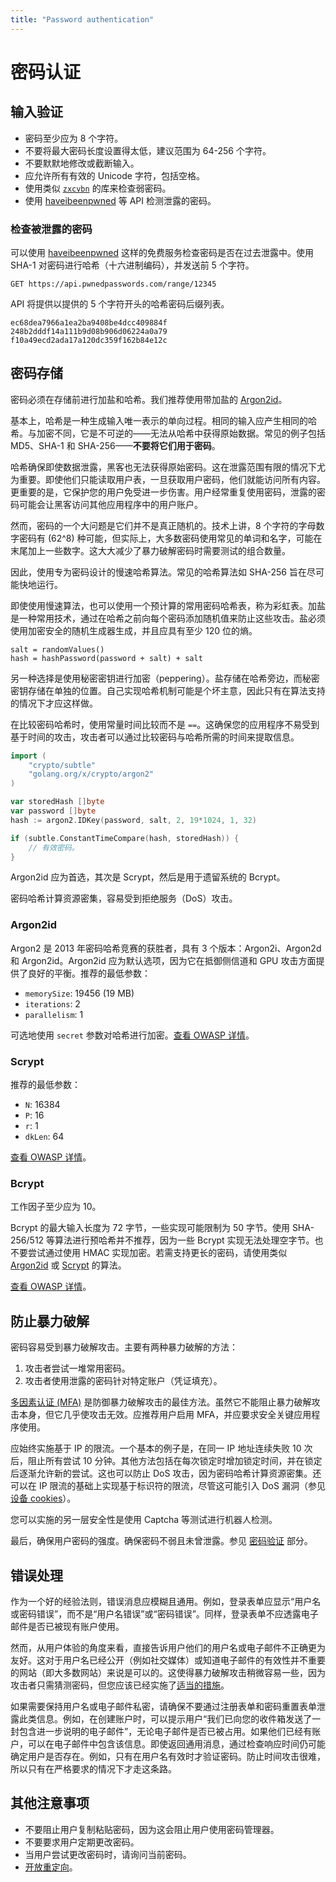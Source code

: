 ```yaml
---
title: "Password authentication"
---
```


# 密码认证

## 输入验证

- 密码至少应为 8 个字符。
- 不要将最大密码长度设置得太低，建议范围为 64-256 个字符。
- 不要默默地修改或截断输入。
- 应允许所有有效的 Unicode 字符，包括空格。
- 使用类似 [`zxcvbn`](https://github.com/dropbox/zxcvbn) 的库来检查弱密码。
- 使用 [haveibeenpwned](https://haveibeenpwned.com/API/v3) 等 API 检测泄露的密码。

### 检查被泄露的密码

可以使用 [haveibeenpwned](https://haveibeenpwned.com/API/v3) 这样的免费服务检查密码是否在过去泄露中。使用 SHA-1 对密码进行哈希（十六进制编码），并发送前 5 个字符。

```
GET https://api.pwnedpasswords.com/range/12345
```

API 将提供以提供的 5 个字符开头的哈希密码后缀列表。

```
ec68dea7966a1ea2ba9408be4dcc409884f
248b2dddf14a111b9d08b906d06224a0a79
f10a49ecd2ada17a120dc359f162b84e12c
```

## 密码存储

密码必须在存储前进行加盐和哈希。我们推荐使用带加盐的 [Argon2id](#argon2id)。

基本上，哈希是一种生成输入唯一表示的单向过程。相同的输入应产生相同的哈希。与加密不同，它是不可逆的——无法从哈希中获得原始数据。常见的例子包括 MD5、SHA-1 和 SHA-256——**不要将它们用于密码**。

哈希确保即使数据泄露，黑客也无法获得原始密码。这在泄露范围有限的情况下尤为重要。即使他们只能读取用户表，一旦获取用户密码，他们就能访问所有内容。更重要的是，它保护您的用户免受进一步伤害。用户经常重复使用密码，泄露的密码可能会让黑客访问其他应用程序中的用户账户。

然而，密码的一个大问题是它们并不是真正随机的。技术上讲，8 个字符的字母数字密码有 \(62^8\) 种可能，但实际上，大多数密码使用常见的单词和名字，可能在末尾加上一些数字。这大大减少了暴力破解密码时需要测试的组合数量。

因此，使用专为密码设计的慢速哈希算法。常见的哈希算法如 SHA-256 旨在尽可能快地运行。

即使使用慢速算法，也可以使用一个预计算的常用密码哈希表，称为彩虹表。加盐是一种常用技术，通过在哈希之前向每个密码添加随机值来防止这些攻击。盐必须使用加密安全的随机生成器生成，并且应具有至少 120 位的熵。

```
salt = randomValues()
hash = hashPassword(password + salt) + salt
```

另一种选择是使用秘密密钥进行加密（peppering）。盐存储在哈希旁边，而秘密密钥存储在单独的位置。自己实现哈希机制可能是个坏主意，因此只有在算法支持的情况下才应这样做。

在比较密码哈希时，使用常量时间比较而不是 `==`。这确保您的应用程序不易受到基于时间的攻击，攻击者可以通过比较密码与哈希所需的时间来提取信息。

```go
import (
	"crypto/subtle"
	"golang.org/x/crypto/argon2"
)

var storedHash []byte
var password []byte
hash := argon2.IDKey(password, salt, 2, 19*1024, 1, 32)

if (subtle.ConstantTimeCompare(hash, storedHash)) {
	// 有效密码。
}
```

Argon2id 应为首选，其次是 Scrypt，然后是用于遗留系统的 Bcrypt。

密码哈希计算资源密集，容易受到拒绝服务（DoS）攻击。

### Argon2id

Argon2 是 2013 年密码哈希竞赛的获胜者，具有 3 个版本：Argon2i、Argon2d 和 Argon2id。Argon2id 应为默认选项，因为它在抵御侧信道和 GPU 攻击方面提供了良好的平衡。推荐的最低参数：

- `memorySize`: 19456 (19 MB)
- `iterations`: 2
- `parallelism`: 1

可选地使用 `secret` 参数对哈希进行加密。[查看 OWASP 详情](https://cheatsheetseries.owasp.org/cheatsheets/Password_Storage_Cheat_Sheet.html#argon2id)。

### Scrypt

推荐的最低参数：

- `N`: 16384
- `P`: 16
- `r`: 1
- `dkLen`: 64

[查看 OWASP 详情](https://cheatsheetseries.owasp.org/cheatsheets/Password_Storage_Cheat_Sheet.html#scrypt)。

### Bcrypt

工作因子至少应为 10。

Bcrypt 的最大输入长度为 72 字节，一些实现可能限制为 50 字节。使用 SHA-256/512 等算法进行预哈希并不推荐，因为一些 Bcrypt 实现无法处理空字节。也不要尝试通过使用 HMAC 实现加密。若需支持更长的密码，请使用类似 [Argon2id](#argon2id) 或 [Scrypt](#scrypt) 的算法。

[查看 OWASP 详情](https://cheatsheetseries.owasp.org/cheatsheets/Password_Storage_Cheat_Sheet.html#bcrypt)。

## 防止暴力破解

密码容易受到暴力破解攻击。主要有两种暴力破解的方法：

1. 攻击者尝试一堆常用密码。
2. 攻击者使用泄露的密码针对特定账户（凭证填充）。

[多因素认证 (MFA)](/mfa) 是防御暴力破解攻击的最佳方法。虽然它不能阻止暴力破解攻击本身，但它几乎使攻击无效。应推荐用户启用 MFA，并应要求安全关键应用程序使用。

应始终实施基于 IP 的限流。一个基本的例子是，在同一 IP 地址连续失败 10 次后，阻止所有尝试 10 分钟。其他方法包括在每次锁定时增加锁定时间，并在锁定后逐渐允许新的尝试。这也可以防止 DoS 攻击，因为密码哈希计算资源密集。还可以在 IP 限流的基础上实现基于标识符的限流，尽管这可能引入 DoS 漏洞（参见 [设备 cookies](https://owasp.org/www-community/Slow_Down_Online_Guessing_Attacks_with_Device_Cookies)）。

您可以实施的另一层安全性是使用 Captcha 等测试进行机器人检测。

最后，确保用户密码的强度。确保密码不弱且未曾泄露。参见 [密码验证](#输入验证) 部分。

## 错误处理

作为一个好的经验法则，错误消息应模糊且通用。例如，登录表单应显示“用户名或密码错误”，而不是“用户名错误”或“密码错误”。同样，登录表单不应透露电子邮件是否已被现有账户使用。

然而，从用户体验的角度来看，直接告诉用户他们的用户名或电子邮件不正确更为友好。这对于用户名已经公开（例如社交媒体）或知道电子邮件的有效性并不重要的网站（即大多数网站）来说是可以的。这使得暴力破解攻击稍微容易一些，因为攻击者只需猜测密码，但您应该已经实施了[适当的措施](#防止暴力破解)。

如果需要保持用户名或电子邮件私密，请确保不要通过注册表单和密码重置表单泄露此类信息。例如，在创建账户时，可以提示用户“我们已向您的收件箱发送了一封包含进一步说明的电子邮件”，无论电子邮件是否已被占用。如果他们已经有账户，可以在电子邮件中包含该信息。即使返回通用消息，通过检查响应时间仍可能确定用户是否存在。例如，只有在用户名有效时才验证密码。防止时间攻击很难，所以只有在严格要求的情况下才走这条路。

## 其他注意事项

- 不要阻止用户复制粘贴密码，因为这会阻止用户使用密码管理器。
- 不要要求用户定期更改密码。
- 当用户尝试更改密码时，请询问当前密码。
- [开放重定向](/open-redirect)。